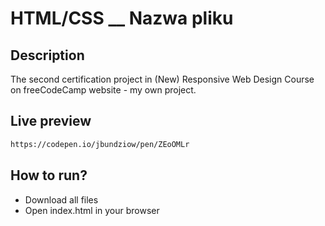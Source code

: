 # HTML/CSS \_\_ Nazwa pliku

## Description

The second certification project in (New) Responsive Web Design Course on freeCodeCamp website - my own project.

## Live preview

```sh
https://codepen.io/jbundziow/pen/ZEoOMLr
```

## How to run?

- Download all files
- Open index.html in your browser
